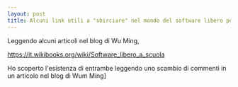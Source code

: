 ```yaml
---
layout: post
title: Alcuni link utili a "sbirciare" nel mondo del software libero per la scuola
---
```

Leggendo alcuni articoli nel blog di Wu Ming, 

<https://it.wikibooks.org/wiki/Software_libero_a_scuola> 

Ho scoperto l'esistenza di entrambe leggendo uno scambio di commenti in un articolo nel blog di Wum Ming]